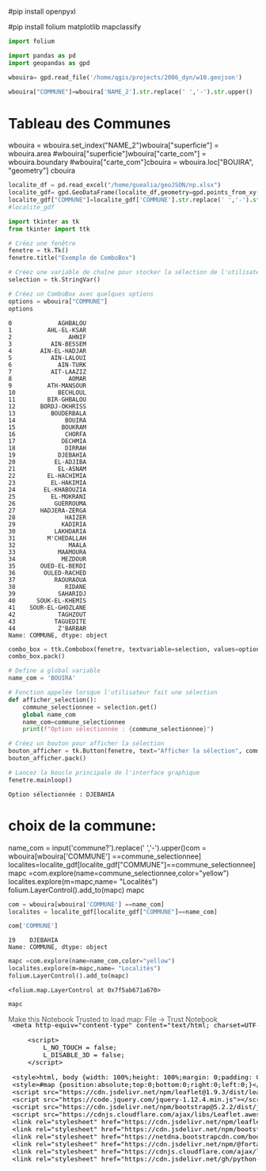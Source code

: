 #pip install openpyxl

#pip install folium matplotlib mapclassify


```python
import folium
```


```python
import pandas as pd
import geopandas as gpd
```


```python
wbouira= gpd.read_file('/home/qgis/projects/2006_dyn/w10.geojson')
```


```python
wbouira["COMMUNE"]=wbouira['NAME_2'].str.replace(' ','-').str.upper()
```

# Tableau des Communes
wbouira = wbouira.set_index("NAME_2")wbouira["superficie"] = wbouira.area
#wbouira["superficie"]wbouira["carte_com"] = wbouira.boundary
#wbouira["carte_com"]cbouira = wbouira.loc["BOUIRA", "geometry"]
cbouira

```python
localite_df = pd.read_excel("/home/guealia/geoJSON/np.xlsx")
localite_gdf= gpd.GeoDataFrame(localite_df,geometry=gpd.points_from_xy(localite_df['Latitude'],localite_df['Longitude']))
localite_gdf["COMMUNE"]=localite_gdf['COMMUNE'].str.replace(' ','-').str.upper()
#localite_gdf   
```


```python
import tkinter as tk
from tkinter import ttk
```


```python
# Créez une fenêtre
fenetre = tk.Tk()
fenetre.title("Exemple de ComboBox")

# Créez une variable de chaîne pour stocker la sélection de l'utilisateur
selection = tk.StringVar()

```


```python
# Créez un ComboBox avec quelques options
options = wbouira["COMMUNE"]
options
```




    0             AGHBALOU
    1          AHL-EL-KSAR
    2                AHNIF
    3           AIN-BESSEM
    4        AIN-EL-HADJAR
    5           AIN-LALOUI
    6             AIN-TURK
    7           AIT-LAAZIZ
    8                AOMAR
    9          ATH-MANSOUR
    10            BECHLOUL
    11         BIR-GHBALOU
    12       BORDJ-OKHRISS
    13          BOUDERBALA
    14              BOUIRA
    15             BOUKRAM
    16              CHORFA
    17             DECHMIA
    18              DIRRAH
    19            DJEBAHIA
    20           EL-ADJIBA
    21            EL-ASNAM
    22         EL-HACHIMIA
    23          EL-HAKIMIA
    24        EL-KHABOUZIA
    25          EL-MOKRANI
    26           GUERROUMA
    27       HADJERA-ZERGA
    28              HAIZER
    29             KADIRIA
    30           LAKHDARIA
    31         M'CHEDALLAH
    32               MAALA
    33            MAAMOURA
    34             MEZDOUR
    35       OUED-EL-BERDI
    36        OULED-RACHED
    37           RAOURAOUA
    38              RIDANE
    39            SAHARIDJ
    40      SOUK-EL-KHEMIS
    41    SOUR-EL-GHOZLANE
    42            TAGHZOUT
    43           TAGUEDITE
    44            Z'BARBAR
    Name: COMMUNE, dtype: object




```python
combo_box = ttk.Combobox(fenetre, textvariable=selection, values=options)
combo_box.pack()

# Define a global variable
name_com = 'BOUIRA'

# Fonction appelée lorsque l'utilisateur fait une sélection
def afficher_selection():
    commune_selectionnee = selection.get()
    global name_com
    name_com=commune_selectionnee
    print(f"Option sélectionnée : {commune_selectionnee}")

# Créez un bouton pour afficher la sélection
bouton_afficher = tk.Button(fenetre, text="Afficher la sélection", command=afficher_selection)
bouton_afficher.pack()

# Lancez la boucle principale de l'interface graphique
fenetre.mainloop()
```

    Option sélectionnée : DJEBAHIA

# choix de la commune:
name_com = input('commune?').replace(' ','-').upper()com = wbouira[wbouira['COMMUNE'] ==commune_selectionnee]
localites=localite_gdf[localite_gdf["COMMUNE"]==commune_selectionnee]
    mapc =com.explore(name=commune_selectionnee,color="yellow")
    localites.explore(m=mapc,name= "Localités")
    folium.LayerControl().add_to(mapc)
    mapc


```python
com = wbouira[wbouira['COMMUNE'] ==name_com]
localites = localite_gdf[localite_gdf["COMMUNE"]==name_com]
```


```python
com['COMMUNE']
```




    19    DJEBAHIA
    Name: COMMUNE, dtype: object




```python
mapc =com.explore(name=name_com,color="yellow")
localites.explore(m=mapc,name= "Localités")
folium.LayerControl().add_to(mapc)
```




    <folium.map.LayerControl at 0x7f5ab671a670>




```python
mapc
```




<div style="width:100%;"><div style="position:relative;width:100%;height:0;padding-bottom:60%;"><span style="color:#565656">Make this Notebook Trusted to load map: File -> Trust Notebook</span><iframe srcdoc="&lt;!DOCTYPE html&gt;
&lt;html&gt;
&lt;head&gt;

    &lt;meta http-equiv=&quot;content-type&quot; content=&quot;text/html; charset=UTF-8&quot; /&gt;

        &lt;script&gt;
            L_NO_TOUCH = false;
            L_DISABLE_3D = false;
        &lt;/script&gt;

    &lt;style&gt;html, body {width: 100%;height: 100%;margin: 0;padding: 0;}&lt;/style&gt;
    &lt;style&gt;#map {position:absolute;top:0;bottom:0;right:0;left:0;}&lt;/style&gt;
    &lt;script src=&quot;https://cdn.jsdelivr.net/npm/leaflet@1.9.3/dist/leaflet.js&quot;&gt;&lt;/script&gt;
    &lt;script src=&quot;https://code.jquery.com/jquery-1.12.4.min.js&quot;&gt;&lt;/script&gt;
    &lt;script src=&quot;https://cdn.jsdelivr.net/npm/bootstrap@5.2.2/dist/js/bootstrap.bundle.min.js&quot;&gt;&lt;/script&gt;
    &lt;script src=&quot;https://cdnjs.cloudflare.com/ajax/libs/Leaflet.awesome-markers/2.0.2/leaflet.awesome-markers.js&quot;&gt;&lt;/script&gt;
    &lt;link rel=&quot;stylesheet&quot; href=&quot;https://cdn.jsdelivr.net/npm/leaflet@1.9.3/dist/leaflet.css&quot;/&gt;
    &lt;link rel=&quot;stylesheet&quot; href=&quot;https://cdn.jsdelivr.net/npm/bootstrap@5.2.2/dist/css/bootstrap.min.css&quot;/&gt;
    &lt;link rel=&quot;stylesheet&quot; href=&quot;https://netdna.bootstrapcdn.com/bootstrap/3.0.0/css/bootstrap.min.css&quot;/&gt;
    &lt;link rel=&quot;stylesheet&quot; href=&quot;https://cdn.jsdelivr.net/npm/@fortawesome/fontawesome-free@6.2.0/css/all.min.css&quot;/&gt;
    &lt;link rel=&quot;stylesheet&quot; href=&quot;https://cdnjs.cloudflare.com/ajax/libs/Leaflet.awesome-markers/2.0.2/leaflet.awesome-markers.css&quot;/&gt;
    &lt;link rel=&quot;stylesheet&quot; href=&quot;https://cdn.jsdelivr.net/gh/python-visualization/folium/folium/templates/leaflet.awesome.rotate.min.css&quot;/&gt;

            &lt;meta name=&quot;viewport&quot; content=&quot;width=device-width,
                initial-scale=1.0, maximum-scale=1.0, user-scalable=no&quot; /&gt;
            &lt;style&gt;
                #map_43707b34f0edd507d03b48dd59f405de {
                    position: relative;
                    width: 100.0%;
                    height: 100.0%;
                    left: 0.0%;
                    top: 0.0%;
                }
                .leaflet-container { font-size: 1rem; }
            &lt;/style&gt;


                    &lt;style&gt;
                        .foliumtooltip {

                        }
                       .foliumtooltip table{
                            margin: auto;
                        }
                        .foliumtooltip tr{
                            text-align: left;
                        }
                        .foliumtooltip th{
                            padding: 2px; padding-right: 8px;
                        }
                    &lt;/style&gt;


                    &lt;style&gt;
                        .foliumtooltip {

                        }
                       .foliumtooltip table{
                            margin: auto;
                        }
                        .foliumtooltip tr{
                            text-align: left;
                        }
                        .foliumtooltip th{
                            padding: 2px; padding-right: 8px;
                        }
                    &lt;/style&gt;

&lt;/head&gt;
&lt;body&gt;


            &lt;div class=&quot;folium-map&quot; id=&quot;map_43707b34f0edd507d03b48dd59f405de&quot; &gt;&lt;/div&gt;

&lt;/body&gt;
&lt;script&gt;


            var map_43707b34f0edd507d03b48dd59f405de = L.map(
                &quot;map_43707b34f0edd507d03b48dd59f405de&quot;,
                {
                    center: [36.459453582763764, 3.7230709791184045],
                    crs: L.CRS.EPSG3857,
                    zoom: 10,
                    zoomControl: true,
                    preferCanvas: false,
                }
            );
            L.control.scale().addTo(map_43707b34f0edd507d03b48dd59f405de);





            var tile_layer_3b2f01761e7887b8e41cb537d64ddf20 = L.tileLayer(
                &quot;https://{s}.tile.openstreetmap.org/{z}/{x}/{y}.png&quot;,
                {&quot;attribution&quot;: &quot;Data by \u0026copy; \u003ca target=\&quot;_blank\&quot; href=\&quot;http://openstreetmap.org\&quot;\u003eOpenStreetMap\u003c/a\u003e, under \u003ca target=\&quot;_blank\&quot; href=\&quot;http://www.openstreetmap.org/copyright\&quot;\u003eODbL\u003c/a\u003e.&quot;, &quot;detectRetina&quot;: false, &quot;maxNativeZoom&quot;: 18, &quot;maxZoom&quot;: 18, &quot;minZoom&quot;: 0, &quot;noWrap&quot;: false, &quot;opacity&quot;: 1, &quot;subdomains&quot;: &quot;abc&quot;, &quot;tms&quot;: false}
            ).addTo(map_43707b34f0edd507d03b48dd59f405de);


            map_43707b34f0edd507d03b48dd59f405de.fitBounds(
                [[36.417541503906314, 3.6390149593354413], [36.501365661621215, 3.8071269989013676]],
                {}
            );


        function geo_json_ebf546fc63e9cbff79d4a55e17f94e36_styler(feature) {
            switch(feature.id) {
                default:
                    return {&quot;color&quot;: &quot;yellow&quot;, &quot;fillColor&quot;: &quot;yellow&quot;, &quot;fillOpacity&quot;: 0.5, &quot;weight&quot;: 2};
            }
        }
        function geo_json_ebf546fc63e9cbff79d4a55e17f94e36_highlighter(feature) {
            switch(feature.id) {
                default:
                    return {&quot;fillOpacity&quot;: 0.75};
            }
        }
        function geo_json_ebf546fc63e9cbff79d4a55e17f94e36_pointToLayer(feature, latlng) {
            var opts = {&quot;bubblingMouseEvents&quot;: true, &quot;color&quot;: &quot;#3388ff&quot;, &quot;dashArray&quot;: null, &quot;dashOffset&quot;: null, &quot;fill&quot;: true, &quot;fillColor&quot;: &quot;#3388ff&quot;, &quot;fillOpacity&quot;: 0.2, &quot;fillRule&quot;: &quot;evenodd&quot;, &quot;lineCap&quot;: &quot;round&quot;, &quot;lineJoin&quot;: &quot;round&quot;, &quot;opacity&quot;: 1.0, &quot;radius&quot;: 2, &quot;stroke&quot;: true, &quot;weight&quot;: 3};

            let style = geo_json_ebf546fc63e9cbff79d4a55e17f94e36_styler(feature)
            Object.assign(opts, style)

            return new L.CircleMarker(latlng, opts)
        }

        function geo_json_ebf546fc63e9cbff79d4a55e17f94e36_onEachFeature(feature, layer) {
            layer.on({
                mouseout: function(e) {
                    if(typeof e.target.setStyle === &quot;function&quot;){
                        geo_json_ebf546fc63e9cbff79d4a55e17f94e36.resetStyle(e.target);
                    }
                },
                mouseover: function(e) {
                    if(typeof e.target.setStyle === &quot;function&quot;){
                        const highlightStyle = geo_json_ebf546fc63e9cbff79d4a55e17f94e36_highlighter(e.target.feature)
                        e.target.setStyle(highlightStyle);
                    }
                },
            });
        };
        var geo_json_ebf546fc63e9cbff79d4a55e17f94e36 = L.geoJson(null, {
                onEachFeature: geo_json_ebf546fc63e9cbff79d4a55e17f94e36_onEachFeature,

                style: geo_json_ebf546fc63e9cbff79d4a55e17f94e36_styler,
                pointToLayer: geo_json_ebf546fc63e9cbff79d4a55e17f94e36_pointToLayer
        });

        function geo_json_ebf546fc63e9cbff79d4a55e17f94e36_add (data) {
            geo_json_ebf546fc63e9cbff79d4a55e17f94e36
                .addData(data)
                .addTo(map_43707b34f0edd507d03b48dd59f405de);
        }
            geo_json_ebf546fc63e9cbff79d4a55e17f94e36_add({&quot;bbox&quot;: [3.6390149593354413, 36.417541503906314, 3.8071269989013676, 36.501365661621215], &quot;features&quot;: [{&quot;bbox&quot;: [3.6390149593354413, 36.417541503906314, 3.8071269989013676, 36.501365661621215], &quot;geometry&quot;: {&quot;coordinates&quot;: [[[[3.7772190570831303, 36.42853927612311], [3.7770409584045415, 36.42831039428711], [3.7768919467926017, 36.4281997680664], [3.776639938354492, 36.4280853271485], [3.7759981155394944, 36.427566528320426], [3.775974988937378, 36.42739486694343], [3.776004076003972, 36.42705154418957], [3.7759230136871342, 36.42682266235356], [3.775790929794312, 36.426651000976555], [3.7757120132445716, 36.42647933959972], [3.7755000591279213, 36.42636489868165], [3.7752649784087557, 36.426193237304794], [3.7748689651489253, 36.42601776123057], [3.774456977844352, 36.42567825317389], [3.7736608982087323, 36.42521667480473], [3.7734711170197675, 36.42510604858403], [3.7731220722199055, 36.42487716674804], [3.7724459171296303, 36.42430114746106], [3.7722001075745197, 36.424133300781364], [3.771965026855525, 36.42401504516613], [3.7718949317933266, 36.42361450195311], [3.7718958854676425, 36.42321395874026], [3.771924972534236, 36.423042297363274], [3.771867036819515, 36.42281341552727], [3.7718560695648753, 36.42264175415043], [3.7717869281769363, 36.42240905761731], [3.771683931350764, 36.42218017578136], [3.7716150283814036, 36.42195129394537], [3.771552085876522, 36.42155456542973], [3.771495103836116, 36.4213218688966], [3.771317005157527, 36.42074966430673], [3.7708818912506668, 36.419891357421974], [3.7708070278168293, 36.41966247558599], [3.770680904388485, 36.41942977905285], [3.7704749107361404, 36.419147491455064], [3.770395040512085, 36.41897583007821], [3.770172119140624, 36.41862869262699], [3.7700450420379634, 36.418399810791065], [3.769678115844727, 36.41799926757823], [3.7692830562591544, 36.41777038574222], [3.768934011459351, 36.41765594482415], [3.7681779861449622, 36.417541503906314], [3.76765608787548, 36.41765594482415], [3.7673981189728925, 36.417827606201236], [3.7670490741730873, 36.41799926757823], [3.7668590545653733, 36.41817092895508], [3.766590118408317, 36.41822814941399], [3.766079902648869, 36.418460845947386], [3.7655820846558186, 36.41880035400384], [3.7653810977936932, 36.41891860961914], [3.765284061431942, 36.41902923583984], [3.765059947967643, 36.41914367675793], [3.7626819610596267, 36.42155456542973], [3.7625160217285716, 36.42160797119151], [3.762012004852352, 36.42172622680676], [3.7613759040833084, 36.42183685302747], [3.761244058609009, 36.421894073486435], [3.761101007461548, 36.42183685302747], [3.7607979774475098, 36.42178344726567], [3.7603509426116943, 36.42166519165045], [3.760059118270987, 36.42172241210937], [3.7595479488372803, 36.42195129394537], [3.759273052215519, 36.42218399047851], [3.7589530944825356, 36.422351837158196], [3.7586491107941806, 36.42246627807628], [3.7584490776063153, 36.42247009277344], [3.757498025894222, 36.42269897460943], [3.7570729255677406, 36.42275619506835], [3.7566959857941242, 36.42286682128906], [3.7563860416412926, 36.42286682128906], [3.756036043167171, 36.42281341552727], [3.7557609081269447, 36.42263793945312], [3.755537986755428, 36.42258453369151], [3.755228996276912, 36.422351837158196], [3.754900932312068, 36.42218399047851], [3.7546100616455074, 36.42212295532238], [3.7540359497070885, 36.422351837158196], [3.753566980361938, 36.42258453369151], [3.753292083740234, 36.42269897460943], [3.7518420219421382, 36.42344284057627], [3.7504959106446454, 36.42401504516613], [3.7500491142273513, 36.424186706542955], [3.7494471073151208, 36.423896789550895], [3.748908996582088, 36.423786163330135], [3.747935056686458, 36.42367172241206], [3.747425079345703, 36.42367172241206], [3.7466909885407054, 36.423847198486456], [3.74635291099554, 36.42390060424803], [3.7459459304810134, 36.42407226562505], [3.745378971099854, 36.424186706542955], [3.7448689937591553, 36.42441558837895], [3.744359016418457, 36.42458724975597], [3.74387788772583, 36.42470169067389], [3.7427659034729, 36.42527770996105], [3.741935014724845, 36.42567825317389], [3.7411680221558177, 36.42619705200194], [3.7406809329987705, 36.426422119140746], [3.740187883377188, 36.42642593383793], [3.7397639751434895, 36.42647933959972], [3.739506006240902, 36.42647933959972], [3.7390370368957524, 36.426593780517564], [3.7387149333954426, 36.426651000976555], [3.7379479408264156, 36.426937103271484], [3.7377929687499996, 36.42711257934569], [3.7376959323883057, 36.42728042602551], [3.7378110885620117, 36.427913665771484], [3.737895965576229, 36.4281997680664], [3.7380170822143555, 36.4284286499024], [3.738423109054566, 36.428825378418026], [3.7382519245147705, 36.429229736328175], [3.737993955612183, 36.42945861816417], [3.7377068996430016, 36.42980194091801], [3.737301111221256, 36.42997360229491], [3.7369859218597403, 36.43020248413085], [3.73668098449707, 36.43031692504893], [3.7362630367279057, 36.43054962158209], [3.7354559898377593, 36.43094635009772], [3.7348949909211333, 36.43134689331053], [3.73406291008007, 36.43157958984369], [3.7337939739228436, 36.43157958984369], [3.7333590984345055, 36.431522369384766], [3.7327630519867507, 36.431522369384766], [3.7323839664460365, 36.43163299560548], [3.7317659854889484, 36.43215179443353], [3.7311298847199046, 36.43255615234373], [3.730443000793457, 36.432666778564446], [3.730207920074463, 36.43283843994146], [3.730201959609986, 36.43301010131829], [3.7301681041716956, 36.43323898315429], [3.730082035064697, 36.43335723876951], [3.7295949459075928, 36.433586120605504], [3.7290620803834145, 36.43375396728522], [3.7275719642640297, 36.43392562866222], [3.726774930953923, 36.43392562866222], [3.7254569530488197, 36.434043884277465], [3.725188016891537, 36.434043884277465], [3.7246439456940266, 36.433872222900455], [3.7232339382172204, 36.433872222900455], [3.72269606590271, 36.43392562866222], [3.7219340801239014, 36.43427276611327], [3.721343040466309, 36.434616088867294], [3.720999956130981, 36.43472671508783], [3.720455884933471, 36.43484497070311], [3.7199060916901776, 36.43507385253906], [3.7197160720826337, 36.43524551391613], [3.7195620536805327, 36.43553161621106], [3.7195448875426673, 36.4356460571289], [3.7199120521546543, 36.43662261962896], [3.7199800014495277, 36.43685150146488], [3.7198369503020676, 36.43730545043948], [3.7195959091186523, 36.437824249267564], [3.7194809913634685, 36.438167572021406], [3.719189882278555, 36.43833923339849], [3.718903064727897, 36.43828201293951], [3.7185649871827313, 36.43804931640635], [3.7183589935303867, 36.43805313110356], [3.7182610034943764, 36.43828582763672], [3.718226909637565, 36.43851470947264], [3.7180840969086253, 36.438568115234425], [3.7177739143372714, 36.438625335693395], [3.7175619602204506, 36.43868255615235], [3.717401981353816, 36.43919754028326], [3.7171669006348784, 36.43936920166027], [3.71702408790594, 36.439311981201115], [3.7168860435486413, 36.439083099365334], [3.7165989875794025, 36.43891143798835], [3.7163469791412918, 36.43891143798835], [3.715861082077026, 36.43919754028326], [3.7156720161437993, 36.43936920166027], [3.7150580883026123, 36.43965530395518], [3.7147428989410973, 36.439773559570405], [3.7140328884124756, 36.44011306762695], [3.7136089801788326, 36.44023132324218], [3.713418960571289, 36.44017410278326], [3.7129099369049063, 36.439884185790945], [3.7125999927520756, 36.439659118652344], [3.7123999595641517, 36.43948364257818], [3.712193965911978, 36.43919754028326], [3.7121191024781415, 36.43885421752934], [3.7121191024781415, 36.43845367431635], [3.711998939514103, 36.4379997253418], [3.7118620872498695, 36.437709808349666], [3.7117009162902264, 36.43742370605472], [3.7114601135255048, 36.43730545043948], [3.7106978893281157, 36.43708038330088], [3.710192918777409, 36.43685150146488], [3.7096099853516193, 36.43667984008789], [3.7091510295868484, 36.43656539916996], [3.708578109741268, 36.43650436401365], [3.7081079483032795, 36.43650436401365], [3.707415103912354, 36.43662261962896], [3.706504106521607, 36.43685150146488], [3.7052888870239253, 36.43707656860351], [3.7049000263213543, 36.4371948242188], [3.7044761180878827, 36.43725204467773], [3.703886032104606, 36.43725204467773], [3.703111886978093, 36.4371948242188], [3.702459096908626, 36.437019348144595], [3.701478958129997, 36.43713760375983], [3.7010669708252526, 36.43713760375983], [3.700608015060481, 36.4371948242188], [3.6995370388030997, 36.4371948242188], [3.6989181041717534, 36.43713378906249], [3.697761058807316, 36.43713378906249], [3.697089910507202, 36.4371948242188], [3.6964380741120526, 36.4371948242188], [3.6954689025880043, 36.43708038330088], [3.6949191093445393, 36.4369659423828], [3.6943800449372475, 36.436908721923885], [3.694031000137385, 36.43685150146488], [3.6936070919037434, 36.436737060546804], [3.6930570602417556, 36.43645095825189], [3.692667007446346, 36.43633270263684], [3.6923398971558186, 36.436164855956974], [3.692059040069636, 36.43593215942381], [3.691842079162598, 36.43558883666998], [3.691647052764893, 36.435474395752074], [3.6911149024963366, 36.435016632080135], [3.690817117690983, 36.43472671508783], [3.6902320384979244, 36.43421173095714], [3.689905881881714, 36.43398666381836], [3.689155101776237, 36.433582305908146], [3.688443899154662, 36.43329620361324], [3.6879289150239174, 36.43284225463868], [3.6877570152283847, 36.432552337646555], [3.687688112259025, 36.43232727050791], [3.6875729560851482, 36.43215179443353], [3.6873669624329746, 36.43192291259776], [3.687247037887687, 36.43163299560548], [3.687127113342341, 36.43157958984369], [3.6868979930878254, 36.43134689331053], [3.686686038971004, 36.431236267089844], [3.6864099502564605, 36.43100357055669], [3.686060905456657, 36.43054580688475], [3.6856830120087234, 36.43020248413085], [3.685509920120353, 36.429977416992244], [3.6853051185607915, 36.42980194091801], [3.685167074203547, 36.42963027954102], [3.6849889755249583, 36.42945861816417], [3.684777021408138, 36.42928695678717], [3.6847410202027504, 36.42888641357434], [3.6846480369567307, 36.429172515869254], [3.68458795547491, 36.42945861816417], [3.6844680309296223, 36.42974472045909], [3.6842560768127437, 36.42968749999999], [3.6840839385986888, 36.429401397705064], [3.683923959732113, 36.429283142089936], [3.6837460994720455, 36.429515838623104], [3.6836829185486404, 36.42974472045909], [3.6838319301605793, 36.43003463745122], [3.6837120056152335, 36.430431365966854], [3.68325400352478, 36.43037414550786], [3.682595014572143, 36.43037414550786], [3.6822509765625004, 36.4308319091797], [3.682073116302433, 36.43146133422863], [3.6816890239715567, 36.43198013305668], [3.681293964385986, 36.43220901489267], [3.6809620857239906, 36.43198013305668], [3.6805889606475266, 36.432266235351605], [3.6803259849549477, 36.43249511718759], [3.6798679828644927, 36.432437896728445], [3.6795411109924885, 36.43232345581061], [3.679030895233268, 36.43232727050791], [3.678956985473689, 36.43261337280283], [3.6789159774781406, 36.43295288085936], [3.678693056106624, 36.433067321777436], [3.678004980087337, 36.43284225463868], [3.677684068679867, 36.43284225463868], [3.677421092987118, 36.43307113647459], [3.6768479347229572, 36.43289566040044], [3.6762640476226807, 36.43278121948254], [3.675489902496395, 36.432666778564446], [3.6747970581054683, 36.43249511718759], [3.6740860939025315, 36.432266235351605], [3.673346996307316, 36.43209457397461], [3.6726310253144443, 36.43209457397461], [3.672516107559317, 36.43232345581061], [3.6725618839263916, 36.43272399902337], [3.6725790500641997, 36.43307113647459], [3.6726310253144443, 36.433410644531314], [3.6726019382476243, 36.43375396728522], [3.672533035278434, 36.43398666381836], [3.6719090938569243, 36.434043884277465], [3.6715419292451084, 36.434215545654304], [3.6712789535523593, 36.43455886840819], [3.6712150573731606, 36.43484497070311], [3.671365022659359, 36.43519210815434], [3.671433925628776, 36.435417175292976], [3.6712388992310707, 36.435707092285206], [3.6708199977875884, 36.43587493896489], [3.670476913452205, 36.435989379882805], [3.6704370975494958, 36.43633270263684], [3.6703619956970783, 36.436561584472656], [3.6701378822327797, 36.43667984008789], [3.669800996780453, 36.43662261962896], [3.6696860790253245, 36.43627548217773], [3.669646024704037, 36.435989379882805], [3.669388055801448, 36.43581771850597], [3.6689128875732986, 36.43587493896489], [3.668523073196411, 36.43627548217773], [3.668328046798706, 36.43667984008789], [3.6680409908295246, 36.437023162841726], [3.6675999164581867, 36.43742370605472], [3.6671879291534424, 36.437709808349666], [3.6667981147766118, 36.43788146972651], [3.666574001312256, 36.43793869018567], [3.6663401126862705, 36.43765258789071], [3.666023969650268, 36.43742370605472], [3.6653540134429363, 36.43730545043948], [3.664815902709904, 36.437366485595824], [3.664316892623845, 36.43765258789071], [3.663738012313956, 36.43804931640635], [3.6633830070496733, 36.43833923339849], [3.6632349491119953, 36.438568115234425], [3.6633610725403405, 36.43879699707042], [3.6641049385071938, 36.43891143798835], [3.664041996002311, 36.439083099365334], [3.6638929843903725, 36.43936920166027], [3.6635899543763344, 36.43965530395518], [3.663372039794979, 36.43959808349603], [3.6631538867951576, 36.43965530395518], [3.6631650924683754, 36.43994140625011], [3.6630170345306956, 36.44023132324218], [3.6625471115112864, 36.44097518920909], [3.662276983261222, 36.441204071045036], [3.661984920501823, 36.44149017333996], [3.661590099334774, 36.44194793701172], [3.6616420745849605, 36.44229125976561], [3.661824941635189, 36.442520141601555], [3.662117004394588, 36.44263839721685], [3.6624488830567548, 36.44274902343756], [3.6625289916993324, 36.44281005859387], [3.6625869274140537, 36.44292068481456], [3.6625809669495766, 36.44303894042969], [3.662501096725521, 36.443096160888786], [3.662404060363826, 36.44343948364263], [3.6630051136017414, 36.44372177124024], [3.6635439395905682, 36.44401168823247], [3.664925098419303, 36.44498443603515], [3.6654279232025146, 36.446990966796996], [3.6640250682831947, 36.44871139526368], [3.662672996521052, 36.44825363159191], [3.658735990524292, 36.44670486450206], [3.6584670543670654, 36.447162628173814], [3.6581981182099526, 36.447906494140675], [3.6581749916076665, 36.448883056640746], [3.6577229499816326, 36.449741363525504], [3.6570351123810947, 36.45065689086918], [3.6559059619904697, 36.45106124877934], [3.6548519134522626, 36.45151519775396], [3.65382099151617, 36.45237731933589], [3.65314507484436, 36.45312118530279], [3.652789115905762, 36.45380783081048], [3.652863979339656, 36.45444107055663], [3.6533110141754723, 36.45518493652354], [3.6535279750824543, 36.45581436157233], [3.6533279418945876, 36.45644378662109], [3.652909994125366, 36.45730590820324], [3.6529378890991775, 36.45810317993169], [3.6529040336608887, 36.45850753784186], [3.6527550220489493, 36.45936965942383], [3.653213977813721, 36.45999908447259], [3.6533110141754723, 36.460628509521584], [3.653620004653987, 36.46120071411145], [3.6499650478364174, 36.464122772216804], [3.6461319923401447, 36.467330932617244], [3.6390149593354413, 36.4703102111817], [3.6398289203644936, 36.47065353393554], [3.64080905914318, 36.47071075439452], [3.642138004302921, 36.4704818725587], [3.643157958984374, 36.47060012817383], [3.643840074539185, 36.47059631347663], [3.644499063491821, 36.4703102111817], [3.6448140144348145, 36.47060012817383], [3.6454041004180904, 36.4704818725587], [3.6460509300232506, 36.4704818725587], [3.6464350223541833, 36.47134399414069], [3.6469340324402424, 36.47145843505859], [3.647633075714168, 36.47243118286138], [3.6484470367432205, 36.47237396240245], [3.6503770351409908, 36.47323608398444], [3.651833057403565, 36.473346710205135], [3.652834892273005, 36.473804473877074], [3.6533389091492268, 36.473575592041065], [3.653706073761043, 36.47409057617199], [3.6541080474853516, 36.474437713623026], [3.654696941375845, 36.47414779663091], [3.655282020568904, 36.47403335571289], [3.656002998352165, 36.47437667846691], [3.6568739414215092, 36.475009918212876], [3.657681941986084, 36.475120544433594], [3.6581459045410156, 36.474952697753956], [3.6588909626007076, 36.47483444213867], [3.659372091293335, 36.47449493408196], [3.6600770950317383, 36.474437713623026], [3.6605699062347985, 36.47420501708988], [3.661067962646541, 36.47391891479497], [3.6616239547730065, 36.47392272949212], [3.6625471115112864, 36.47414779663091], [3.6632630825043293, 36.473751068115284], [3.6640479564667885, 36.47351837158215], [3.664952993392888, 36.47317504882811], [3.6654460430146396, 36.472660064697365], [3.666178941726684, 36.47299957275389], [3.6666030883789067, 36.47369003295899], [3.6672511100769047, 36.47426605224619], [3.6676859855651855, 36.47414779663091], [3.669542074203548, 36.473861694335994], [3.6703391075134846, 36.47363281250005], [3.6709690093995277, 36.473060607910206], [3.671857118606681, 36.47346115112305], [3.6724700927735516, 36.473861694335994], [3.6731240749360268, 36.47437667846691], [3.6734681129456708, 36.474319458007805], [3.6742010116577153, 36.47414779663091], [3.6748089790344234, 36.47454833984374], [3.6750710010528564, 36.475353240966754], [3.6760110855102544, 36.475753784179744], [3.6768190860748855, 36.475925445556584], [3.6778850555420495, 36.475982666015746], [3.678880929947013, 36.475864410400455], [3.679718017578238, 36.47569656372082], [3.681339979171696, 36.476154327392585], [3.683275938034115, 36.47781753540049], [3.6847889423370916, 36.478961944580185], [3.68547701835638, 36.47982406616215], [3.685281991958675, 36.481082916259716], [3.6845600605010977, 36.48217010498046], [3.683528900146484, 36.483032226562614], [3.682944059371948, 36.483657836914006], [3.682662963867187, 36.48446273803723], [3.6827499866485596, 36.48520660400391], [3.6826689243316646, 36.48617935180675], [3.6835749149322514, 36.4865264892578], [3.6849548816681468, 36.487388610839886], [3.6855220794678303, 36.48795700073242], [3.6861240863800613, 36.4889869689942], [3.6867489814758856, 36.48973083496104], [3.6876540184022133, 36.489967346191406], [3.688724994659367, 36.48990631103528], [3.6901919841766357, 36.489849090576115], [3.69165301322937, 36.49002075195319], [3.6929709911347004, 36.49042129516596], [3.6939899921418364, 36.49116516113288], [3.694822072982845, 36.49237060546885], [3.695308923721427, 36.49345779418957], [3.69555497169506, 36.49425888061525], [3.6955380439759433, 36.49523544311524], [3.695933103561515, 36.496265411376996], [3.6970388889312744, 36.496837615966854], [3.6999149322510334, 36.49706649780285], [3.7010669708252526, 36.49706649780285], [3.7024929523469154, 36.497180938720746], [3.703582048416251, 36.497180938720746], [3.70444202423107, 36.496837615966854], [3.705924987792969, 36.49609374999999], [3.7085900306702224, 36.49500274658208], [3.710165023803824, 36.49500656127924], [3.711849927902165, 36.49546432495123], [3.713179111480656, 36.49603652954107], [3.7146060466766357, 36.49672317504877], [3.7159459590912434, 36.497585296630895], [3.7167139053345863, 36.49890136718761], [3.717000007629508, 36.49987411499029], [3.7170469760895344, 36.50067901611327], [3.7170178890229404, 36.501365661621215], [3.717734098434504, 36.5011940002442], [3.718879938125724, 36.50067901611327], [3.720208883285522, 36.500507354736435], [3.721647977828979, 36.5000457763673], [3.7229480743408203, 36.49987411499029], [3.7251539230347808, 36.49953079223644], [3.7257549762726963, 36.49941635131837], [3.726953029632682, 36.49838638305674], [3.7279438972473136, 36.49758148193354], [3.7287230491638184, 36.49706649780285], [3.729434013366699, 36.49591827392577], [3.7303218841553307, 36.49437332153332], [3.7314100265503494, 36.4940872192384], [3.7325270175934975, 36.4940872192384], [3.733896970749014, 36.49420166015624], [3.7350890636445233, 36.49403381347662], [3.7360680103301998, 36.49391555786133], [3.7373230457305904, 36.493629455566406], [3.7383489608765212, 36.49322891235361], [3.739351987838801, 36.49242782592778], [3.7403490543366047, 36.49179458618163], [3.741363048553523, 36.49133682250986], [3.742187976837271, 36.49116516113288], [3.7430529594420823, 36.4914550781251], [3.743957996368408, 36.49179458618163], [3.7450530529022212, 36.49202728271494], [3.7466859817504887, 36.491741180420036], [3.7478370666504466, 36.491680145263715], [3.7495789527894208, 36.491680145263715], [3.750953912734986, 36.4915122985841], [3.7523179054260254, 36.49105072021495], [3.75341796875, 36.49053573608403], [3.7547130584716792, 36.49013519287104], [3.7559959888458825, 36.49001693725595], [3.7569069862366855, 36.49013519287104], [3.7578930854797927, 36.490478515625114], [3.7586081027985756, 36.49059295654303], [3.7597610950471103, 36.49019241333019], [3.7611360549926762, 36.489501953125064], [3.7627050876618, 36.48812866210942], [3.763129949569759, 36.4877281188966], [3.763669013977108, 36.48681259155272], [3.763818025589045, 36.48635482788091], [3.7640750408173167, 36.48595046997075], [3.764235019683895, 36.48543548583983], [3.7645039558411773, 36.485324859619155], [3.764904975891226, 36.485324859619155], [3.7653930187226483, 36.48520660400391], [3.7659370899201567, 36.485038757324205], [3.765845060348625, 36.48480987548828], [3.765810966491813, 36.48463439941405], [3.7658290863037673, 36.48446273803723], [3.7659599781037514, 36.484176635742294], [3.7660460472108066, 36.483890533447365], [3.7660911083222577, 36.483657836914006], [3.7662229537963303, 36.483314514160156], [3.766326904296989, 36.48285675048837], [3.766412019729557, 36.4826278686524], [3.766482114791927, 36.48234176635748], [3.7665669918059734, 36.48217010498046], [3.766583919525146, 36.48182678222662], [3.766659021377677, 36.48136901855463], [3.7666239738464355, 36.48096847534186], [3.766670942306632, 36.48079681396479], [3.7666759490966233, 36.48062515258794], [3.766778945922852, 36.480110168457074], [3.7668130397796062, 36.47947692871093], [3.7668819427490225, 36.47884750366212], [3.766848087310904, 36.47856140136717], [3.766951084137076, 36.477760314941385], [3.7669620513915447, 36.47753143310557], [3.7668879032135, 36.477127075195405], [3.766853094100895, 36.4770164489747], [3.7668359279632573, 36.47678375244135], [3.76686000823986, 36.47632598876959], [3.7669680118560223, 36.47603988647466], [3.7672309875488277, 36.47546768188483], [3.7673070430756748, 36.47518157958989], [3.7672150135041425, 36.47483444213867], [3.7669000625611484, 36.47437667846691], [3.766848087310904, 36.474151611328125], [3.7669401168824383, 36.473861694335994], [3.767071008682251, 36.47369003295899], [3.7672259807586674, 36.473403930664055], [3.7673981189728925, 36.47317504882811], [3.767591953277588, 36.4729499816895], [3.7677419185638428, 36.47277450561529], [3.768028974533024, 36.472259521484375], [3.7684121131896973, 36.47185516357422], [3.768625020980778, 36.47157287597661], [3.768812894821224, 36.47145843505859], [3.7692770957946777, 36.471054077148544], [3.769042015075683, 36.47071075439452], [3.768996953964234, 36.470539093017685], [3.7690589427948566, 36.470252990722784], [3.7692599296570393, 36.46973800659184], [3.769345998764037, 36.46956634521484], [3.7695178985596263, 36.46933746337901], [3.7697179317474925, 36.469108581543075], [3.7699699401856037, 36.468765258789155], [3.7700788974762536, 36.468708038330085], [3.770268917083797, 36.468532562255845], [3.770422935485896, 36.46825027465831], [3.770543098449764, 36.46807861328124], [3.7709441184998127, 36.46715927124017], [3.7710928916932294, 36.4669303894044], [3.7712650299072825, 36.466583251953175], [3.771466016769466, 36.46630096435541], [3.771574020385855, 36.46606826782226], [3.7717289924622723, 36.46590042114263], [3.7720160484314538, 36.46578598022473], [3.7725780010223953, 36.46549987792979], [3.7727959156037514, 36.46532440185557], [3.773092985153312, 36.465152740478544], [3.7733509540559, 36.46503829956066], [3.773694992065544, 36.464981079101555], [3.774375915527343, 36.464981079101555], [3.7746860980988677, 36.464923858642564], [3.7750871181489174, 36.46492767333994], [3.7753450870515053, 36.46486663818365], [3.7761270999909016, 36.46457290649419], [3.7765309810638423, 36.46440887451172], [3.777143955230713, 36.46400833129887], [3.7773740291595463, 36.463665008545036], [3.7775559425354563, 36.46343612670904], [3.7779459953308674, 36.46280288696289], [3.7783639431000324, 36.462287902831974], [3.7785589694977375, 36.46211624145513], [3.779047012329158, 36.46160125732426], [3.7792179584503742, 36.46137237548826], [3.779480934143179, 36.461143493652294], [3.7797000408173167, 36.460857391357344], [3.77993988990795, 36.460628509521584], [3.78033709526062, 36.460285186767514], [3.781400918960685, 36.459423065185604], [3.781974077224845, 36.45890808105468], [3.7823069095612705, 36.45867919921876], [3.7827761173249432, 36.45839309692382], [3.783176898956298, 36.45810317993169], [3.783303022384644, 36.457878112793075], [3.7836480140687176, 36.45759201049815], [3.783978939056397, 36.45735931396485], [3.7841908931732746, 36.45730590820324], [3.785068035125733, 36.45679092407232], [3.785401105880737, 36.4566764831543], [3.785754919052181, 36.4565048217774], [3.7859849929810134, 36.45615768432617], [3.7861969470978343, 36.45621490478514], [3.786356925964412, 36.456386566162166], [3.786426067352351, 36.456729888916016], [3.786489009857235, 36.45690155029308], [3.7865180969238286, 36.45724868774413], [3.786569118499812, 36.45758819580076], [3.787081956863403, 36.457244873046925], [3.788482904434318, 36.456043243408324], [3.7887620925904457, 36.45581817626952], [3.788980960846061, 36.4556427001953], [3.789324998855705, 36.455299377441385], [3.7896349430085365, 36.45512771606456], [3.790040969848575, 36.45484161376965], [3.7903161048890297, 36.45461273193371], [3.790900945663452, 36.4543228149414], [3.7918519973754883, 36.45397949218756], [3.7924880981445304, 36.45380783081048], [3.7933409214020344, 36.45352172851556], [3.7940869331360427, 36.45329284667979], [3.7944979667664716, 36.4531250000001], [3.7954099178315346, 36.452835083007855], [3.7972660064698402, 36.452091217040966], [3.7976379394531254, 36.4519767761231], [3.7980279922484783, 36.45180511474602], [3.7983720302581214, 36.451744079589936], [3.799386024475097, 36.45134735107428], [3.799787044525147, 36.45123291015618], [3.800118923187312, 36.451118469238345], [3.800297021865844, 36.45100402832041], [3.800549983978271, 36.45077133178711], [3.8008470535278316, 36.4504280090332], [3.801002025604247, 36.45019912719725], [3.8011860847473136, 36.45008468627935], [3.8014039993286133, 36.449913024902344], [3.8015689849854084, 36.449741363525504], [3.8021080493927575, 36.449340820312486], [3.802577972412166, 36.44882583618175], [3.8027610778809167, 36.44859313964844], [3.8028810024262043, 36.448539733886825], [3.8032479286194985, 36.44825363159191], [3.80361390113842, 36.44802474975596], [3.803711891174429, 36.44784927368176], [3.803730010986385, 36.447563171386825], [3.8038330078125573, 36.447280883789055], [3.8038210868836013, 36.44710540771489], [3.80384993553173, 36.446990966796996], [3.804013013839722, 36.44681549072276], [3.804249048232976, 36.44652557373046], [3.8044629096985996, 36.446132659912216], [3.8047199249267, 36.445732116699226], [3.8049240112304688, 36.44549560546885], [3.8052361011506264, 36.445098876953246], [3.8053619861603925, 36.444755554199205], [3.8054881095887367, 36.44470214843761], [3.80594110488903, 36.44395446777355], [3.8061299324035645, 36.44338226318371], [3.8062279224395184, 36.443153381347706], [3.8062438964843746, 36.44292068481456], [3.8062849044799805, 36.44275283813476], [3.8063941001893222, 36.44252395629895], [3.806457042694205, 36.44229125976561], [3.8065760135650635, 36.442005157470696], [3.8066461086274335, 36.4416618347168], [3.806787014007625, 36.44137191772472], [3.8069550991057786, 36.44097518920909], [3.8069949150085445, 36.440689086914176], [3.8071269989013676, 36.44034194946293], [3.8068180084227947, 36.44023132324218], [3.8064219951629634, 36.439716339111314], [3.806004047393913, 36.43948364257818], [3.8054709434508713, 36.439311981201115], [3.8051660060882564, 36.43926239013671], [3.804344892501887, 36.439128875732436], [3.8040499687195957, 36.439083099365334], [3.803683042526359, 36.439083099365334], [3.8033049106599037, 36.43902587890619], [3.8029389381409255, 36.43891143798835], [3.802406072616634, 36.438800811767585], [3.8022739887238113, 36.4383964538574], [3.801780939102229, 36.43833923339849], [3.801729917526302, 36.43828201293951], [3.801076889038143, 36.437824249267564], [3.800687074661255, 36.437480926513715], [3.80049204826355, 36.43725204467773], [3.800189018249512, 36.43708038330088], [3.7993969917297368, 36.4369659423828], [3.798348903656006, 36.43679046630861], [3.7978680133820717, 36.43679046630861], [3.797139883041325, 36.43667984008789], [3.796905040741081, 36.43662261962896], [3.7965040206910308, 36.4363899230958], [3.79622292518627, 36.43627548217773], [3.795891046524105, 36.436164855956974], [3.79546689987194, 36.43610382080089], [3.7943670749664875, 36.436222076416115], [3.7939260005951496, 36.43633270263684], [3.7933180332184406, 36.43639373779297], [3.793071985244808, 36.4363899230958], [3.7927629947662354, 36.43645095825189], [3.792494058609008, 36.436561584472656], [3.791927099228019, 36.436618804931754], [3.7916049957275386, 36.436737060546804], [3.79113602638239, 36.436737060546804], [3.790781021118278, 36.43679046630861], [3.789845943450927, 36.43679046630861], [3.7895140647889316, 36.43685150146488], [3.789199113845938, 36.43685150146488], [3.7884709835053627, 36.436737060546804], [3.788058996200618, 36.43679046630861], [3.7873370647430993, 36.43679428100596], [3.7869129180908767, 36.43684768676757], [3.786047935485897, 36.437019348144595], [3.785613059997559, 36.43708038330088], [3.7852571010589595, 36.4371948242188], [3.7848329544067387, 36.4371948242188], [3.7840189933776855, 36.43707656860351], [3.7836871147155184, 36.43707656860351], [3.78339505195612, 36.43713760375983], [3.78314208984375, 36.43725204467773], [3.7827529907226562, 36.437366485595824], [3.7821118831633953, 36.43765258789071], [3.7817389965058514, 36.43793869018567], [3.781538009643669, 36.43805313110356], [3.7813439369202797, 36.4381103515625], [3.7811210155487633, 36.43805313110356], [3.78073596954357, 36.43805313110356], [3.78023195266735, 36.43828201293951], [3.7800550460816, 36.43833923339849], [3.779143095016537, 36.43891143798835], [3.778702020645199, 36.43902969360358], [3.7784910202026363, 36.43902587890619], [3.7781870365142822, 36.439083099365334], [3.77791094779974, 36.439083099365334], [3.777734041213989, 36.43914031982427], [3.7774419784545894, 36.439311981201115], [3.7772650718688965, 36.43936920166027], [3.7769320011138916, 36.43959808349603], [3.776742935180664, 36.439826965332024], [3.77646803855896, 36.439884185790945], [3.7753849029541016, 36.439888000488345], [3.7751450538636386, 36.44000244140626], [3.774977922439575, 36.44000244140626], [3.7743589878081707, 36.44046020507817], [3.7738959789277255, 36.4407463073731], [3.773643016815299, 36.440860748291016], [3.773111104965266, 36.44097518920909], [3.772520065307673, 36.44097518920909], [3.772171020507869, 36.44017410278326], [3.7717809677124596, 36.43959808349603], [3.7715458869935214, 36.439311981201115], [3.7713229656220046, 36.43914031982427], [3.771121978759823, 36.43891143798835], [3.7707839012146565, 36.43845748901371], [3.7705891132355305, 36.43822860717775], [3.770286083221436, 36.437824249267564], [3.770073890686092, 36.43759536743157], [3.769769906997737, 36.437309265136655], [3.769678115844727, 36.437019348144595], [3.7695980072021484, 36.43684768676757], [3.7695119380951487, 36.43650436401365], [3.769529104232788, 36.43639373779297], [3.769489049911499, 36.43610382080089], [3.7694780826568604, 36.43581771850597], [3.76940393447876, 36.435188293457124], [3.769356966018733, 36.434959411621186], [3.769345998764037, 36.43455886840819], [3.7692830562591544, 36.43421173095714], [3.7692029476165776, 36.43398666381836], [3.7686638832092845, 36.433525085449226], [3.768497943878173, 36.43329620361324], [3.768361091613713, 36.433067321777436], [3.7682919502258305, 36.43289566040044], [3.768285989761352, 36.432666778564446], [3.7683320045471196, 36.43249511718759], [3.7684929370880123, 36.43232345581061], [3.7686469554901123, 36.43220901489267], [3.7692770957946777, 36.43192291259776], [3.7695751190185547, 36.43175125122076], [3.7698729038239094, 36.43163299560548], [3.7703828811646076, 36.431522369384766], [3.770726919174251, 36.43140411376954], [3.7709619998932453, 36.43134689331053], [3.771455049514827, 36.43134689331053], [3.771907091140804, 36.431236267089844], [3.7721309661865803, 36.43111801147462], [3.7722051143646813, 36.43100738525385], [3.7725999355317295, 36.43077850341808], [3.772876024246272, 36.43049240112316], [3.7731161117554284, 36.43049240112316], [3.773494005203361, 36.430206298828246], [3.773803949356193, 36.43008804321293], [3.7744278907775874, 36.429916381835945], [3.7749040126801674, 36.42968749999999], [3.7750589847565834, 36.42951965332031], [3.775156021118107, 36.42951965332031], [3.7753388881683345, 36.429283142089936], [3.7754940986634438, 36.42911529541015], [3.775636911392211, 36.42905807495117], [3.775758028030338, 36.42894363403326], [3.775888919830322, 36.42888641357434], [3.7760670185089107, 36.42877197265624], [3.776398897171021, 36.42871475219731], [3.776709079742431, 36.42860031127942], [3.7772190570831303, 36.42853927612311]]]], &quot;type&quot;: &quot;MultiPolygon&quot;}, &quot;id&quot;: &quot;19&quot;, &quot;properties&quot;: {&quot;COMMUNE&quot;: &quot;DJEBAHIA&quot;, &quot;ENGTYPE_2&quot;: &quot;Commune&quot;, &quot;ID_0&quot;: 5, &quot;ID_1&quot;: 12, &quot;ID_2&quot;: 372, &quot;ISO&quot;: &quot;DZA&quot;, &quot;NAME_0&quot;: &quot;Algeria&quot;, &quot;NAME_1&quot;: &quot;Bouira&quot;, &quot;NAME_2&quot;: &quot;DJEBAHIA&quot;, &quot;Population&quot;: null, &quot;TYPE_2&quot;: &quot;Commune&quot;, &quot;X&quot;: null, &quot;Y&quot;: null, &quot;__folium_color&quot;: &quot;yellow&quot;, &quot;superficie&quot;: null}, &quot;type&quot;: &quot;Feature&quot;}], &quot;type&quot;: &quot;FeatureCollection&quot;});



    geo_json_ebf546fc63e9cbff79d4a55e17f94e36.bindTooltip(
    function(layer){
    let div = L.DomUtil.create(&#x27;div&#x27;);

    let handleObject = feature=&gt;typeof(feature)==&#x27;object&#x27; ? JSON.stringify(feature) : feature;
    let fields = [&quot;ID_0&quot;, &quot;ISO&quot;, &quot;NAME_0&quot;, &quot;ID_1&quot;, &quot;NAME_1&quot;, &quot;ID_2&quot;, &quot;NAME_2&quot;, &quot;TYPE_2&quot;, &quot;ENGTYPE_2&quot;, &quot;X&quot;, &quot;Y&quot;, &quot;Population&quot;, &quot;superficie&quot;, &quot;COMMUNE&quot;];
    let aliases = [&quot;ID_0&quot;, &quot;ISO&quot;, &quot;NAME_0&quot;, &quot;ID_1&quot;, &quot;NAME_1&quot;, &quot;ID_2&quot;, &quot;NAME_2&quot;, &quot;TYPE_2&quot;, &quot;ENGTYPE_2&quot;, &quot;X&quot;, &quot;Y&quot;, &quot;Population&quot;, &quot;superficie&quot;, &quot;COMMUNE&quot;];
    let table = &#x27;&lt;table&gt;&#x27; +
        String(
        fields.map(
        (v,i)=&gt;
        `&lt;tr&gt;
            &lt;th&gt;${aliases[i]}&lt;/th&gt;

            &lt;td&gt;${handleObject(layer.feature.properties[v])}&lt;/td&gt;
        &lt;/tr&gt;`).join(&#x27;&#x27;))
    +&#x27;&lt;/table&gt;&#x27;;
    div.innerHTML=table;

    return div
    }
    ,{&quot;className&quot;: &quot;foliumtooltip&quot;, &quot;sticky&quot;: true});


        function geo_json_96bca0fa2eb4a9b74f0a2d058336cbef_styler(feature) {
            switch(feature.id) {
                default:
                    return {&quot;fillOpacity&quot;: 0.5, &quot;weight&quot;: 2};
            }
        }
        function geo_json_96bca0fa2eb4a9b74f0a2d058336cbef_highlighter(feature) {
            switch(feature.id) {
                default:
                    return {&quot;fillOpacity&quot;: 0.75};
            }
        }
        function geo_json_96bca0fa2eb4a9b74f0a2d058336cbef_pointToLayer(feature, latlng) {
            var opts = {&quot;bubblingMouseEvents&quot;: true, &quot;color&quot;: &quot;#3388ff&quot;, &quot;dashArray&quot;: null, &quot;dashOffset&quot;: null, &quot;fill&quot;: true, &quot;fillColor&quot;: &quot;#3388ff&quot;, &quot;fillOpacity&quot;: 0.2, &quot;fillRule&quot;: &quot;evenodd&quot;, &quot;lineCap&quot;: &quot;round&quot;, &quot;lineJoin&quot;: &quot;round&quot;, &quot;opacity&quot;: 1.0, &quot;radius&quot;: 2, &quot;stroke&quot;: true, &quot;weight&quot;: 3};

            let style = geo_json_96bca0fa2eb4a9b74f0a2d058336cbef_styler(feature)
            Object.assign(opts, style)

            return new L.CircleMarker(latlng, opts)
        }

        function geo_json_96bca0fa2eb4a9b74f0a2d058336cbef_onEachFeature(feature, layer) {
            layer.on({
                mouseout: function(e) {
                    if(typeof e.target.setStyle === &quot;function&quot;){
                        geo_json_96bca0fa2eb4a9b74f0a2d058336cbef.resetStyle(e.target);
                    }
                },
                mouseover: function(e) {
                    if(typeof e.target.setStyle === &quot;function&quot;){
                        const highlightStyle = geo_json_96bca0fa2eb4a9b74f0a2d058336cbef_highlighter(e.target.feature)
                        e.target.setStyle(highlightStyle);
                    }
                },
            });
        };
        var geo_json_96bca0fa2eb4a9b74f0a2d058336cbef = L.geoJson(null, {
                onEachFeature: geo_json_96bca0fa2eb4a9b74f0a2d058336cbef_onEachFeature,

                style: geo_json_96bca0fa2eb4a9b74f0a2d058336cbef_styler,
                pointToLayer: geo_json_96bca0fa2eb4a9b74f0a2d058336cbef_pointToLayer
        });

        function geo_json_96bca0fa2eb4a9b74f0a2d058336cbef_add (data) {
            geo_json_96bca0fa2eb4a9b74f0a2d058336cbef
                .addData(data)
                .addTo(map_43707b34f0edd507d03b48dd59f405de);
        }
            geo_json_96bca0fa2eb4a9b74f0a2d058336cbef_add({&quot;bbox&quot;: [3.685134, 36.458185, 3.752846, 36.492955], &quot;features&quot;: [{&quot;bbox&quot;: [3.707889, 36.458185, 3.707889, 36.458185], &quot;geometry&quot;: {&quot;coordinates&quot;: [3.707889, 36.458185], &quot;type&quot;: &quot;Point&quot;}, &quot;id&quot;: &quot;72&quot;, &quot;properties&quot;: {&quot;COMMUNE&quot;: &quot;DJEBAHIA&quot;, &quot;Covert_Fixe&quot;: &quot;Non&quot;, &quot;Etat_loc&quot;: &quot;Exclue Couvertes 3G et/ou 4G Mobile &quot;, &quot;LOCALIT\u00c9&quot;: &quot;Mahdjer&quot;, &quot;Latitude&quot;: 3.707889, &quot;Longitude&quot;: 36.458185, &quot;Obser_DW&quot;: null, &quot;Observations&quot;: null, &quot;Populations&quot;: 131, &quot;Type_tech&quot;: null, &quot;WILAYA&quot;: &quot;BOUIRA&quot;, &quot;\u0627\u0644\u0628\u0644\u062f\u064a\u0629&quot;: &quot;\u062c\u0628\u0627\u062d\u064a\u0629&quot;, &quot;\u0627\u0644\u0645\u0646\u0637\u0642\u0629&quot;: &quot;\u0645\u062d\u062c\u0631&quot;}, &quot;type&quot;: &quot;Feature&quot;}, {&quot;bbox&quot;: [3.690143, 36.489183, 3.690143, 36.489183], &quot;geometry&quot;: {&quot;coordinates&quot;: [3.690143, 36.489183], &quot;type&quot;: &quot;Point&quot;}, &quot;id&quot;: &quot;73&quot;, &quot;properties&quot;: {&quot;COMMUNE&quot;: &quot;DJEBAHIA&quot;, &quot;Covert_Fixe&quot;: &quot;Non&quot;, &quot;Etat_loc&quot;: &quot;Exclue Couvertes 3G et/ou 4G Mobile &quot;, &quot;LOCALIT\u00c9&quot;: &quot;El jerazia&quot;, &quot;Latitude&quot;: 3.690143, &quot;Longitude&quot;: 36.489183, &quot;Obser_DW&quot;: null, &quot;Observations&quot;: null, &quot;Populations&quot;: 96, &quot;Type_tech&quot;: null, &quot;WILAYA&quot;: &quot;BOUIRA&quot;, &quot;\u0627\u0644\u0628\u0644\u062f\u064a\u0629&quot;: &quot;\u062c\u0628\u0627\u062d\u064a\u0629&quot;, &quot;\u0627\u0644\u0645\u0646\u0637\u0642\u0629&quot;: &quot;\u0627\u0644\u062c\u0631\u0627\u0632\u064a\u0629&quot;}, &quot;type&quot;: &quot;Feature&quot;}, {&quot;bbox&quot;: [3.741299, 36.459887, 3.741299, 36.459887], &quot;geometry&quot;: {&quot;coordinates&quot;: [3.741299, 36.459887], &quot;type&quot;: &quot;Point&quot;}, &quot;id&quot;: &quot;74&quot;, &quot;properties&quot;: {&quot;COMMUNE&quot;: &quot;DJEBAHIA&quot;, &quot;Covert_Fixe&quot;: &quot;Non&quot;, &quot;Etat_loc&quot;: &quot;Exclue Couvertes 3G et/ou 4G Mobile &quot;, &quot;LOCALIT\u00c9&quot;: &quot;El Hamam&quot;, &quot;Latitude&quot;: 3.741299, &quot;Longitude&quot;: 36.459887, &quot;Obser_DW&quot;: null, &quot;Observations&quot;: null, &quot;Populations&quot;: 47, &quot;Type_tech&quot;: null, &quot;WILAYA&quot;: &quot;BOUIRA&quot;, &quot;\u0627\u0644\u0628\u0644\u062f\u064a\u0629&quot;: &quot;\u062c\u0628\u0627\u062d\u064a\u0629&quot;, &quot;\u0627\u0644\u0645\u0646\u0637\u0642\u0629&quot;: &quot;\u0627\u0644\u062d\u0645\u0627\u0645&quot;}, &quot;type&quot;: &quot;Feature&quot;}, {&quot;bbox&quot;: [3.685134, 36.461424, 3.685134, 36.461424], &quot;geometry&quot;: {&quot;coordinates&quot;: [3.685134, 36.461424], &quot;type&quot;: &quot;Point&quot;}, &quot;id&quot;: &quot;75&quot;, &quot;properties&quot;: {&quot;COMMUNE&quot;: &quot;DJEBAHIA&quot;, &quot;Covert_Fixe&quot;: &quot;Non&quot;, &quot;Etat_loc&quot;: &quot;Exclue Couvertes 3G et/ou 4G Mobile &quot;, &quot;LOCALIT\u00c9&quot;: &quot;Hedjita  BAS&quot;, &quot;Latitude&quot;: 3.685134, &quot;Longitude&quot;: 36.461424, &quot;Obser_DW&quot;: null, &quot;Observations&quot;: null, &quot;Populations&quot;: 165, &quot;Type_tech&quot;: null, &quot;WILAYA&quot;: &quot;BOUIRA&quot;, &quot;\u0627\u0644\u0628\u0644\u062f\u064a\u0629&quot;: &quot;\u062c\u0628\u0627\u062d\u064a\u0629&quot;, &quot;\u0627\u0644\u0645\u0646\u0637\u0642\u0629&quot;: &quot;\u062d\u062c\u064a\u062a\u0629 \u0627\u0644\u0633\u0641\u0644\u0649&quot;}, &quot;type&quot;: &quot;Feature&quot;}, {&quot;bbox&quot;: [3.731989, 36.462005, 3.731989, 36.462005], &quot;geometry&quot;: {&quot;coordinates&quot;: [3.731989, 36.462005], &quot;type&quot;: &quot;Point&quot;}, &quot;id&quot;: &quot;76&quot;, &quot;properties&quot;: {&quot;COMMUNE&quot;: &quot;DJEBAHIA&quot;, &quot;Covert_Fixe&quot;: &quot;Non&quot;, &quot;Etat_loc&quot;: &quot;Exclue Couvertes 3G et/ou 4G Mobile &quot;, &quot;LOCALIT\u00c9&quot;: &quot;Chaabet Khanouce&quot;, &quot;Latitude&quot;: 3.731989, &quot;Longitude&quot;: 36.462005, &quot;Obser_DW&quot;: null, &quot;Observations&quot;: null, &quot;Populations&quot;: 650, &quot;Type_tech&quot;: null, &quot;WILAYA&quot;: &quot;BOUIRA&quot;, &quot;\u0627\u0644\u0628\u0644\u062f\u064a\u0629&quot;: &quot;\u062c\u0628\u0627\u062d\u064a\u0629&quot;, &quot;\u0627\u0644\u0645\u0646\u0637\u0642\u0629&quot;: &quot;\u0634\u0639\u0628\u0629 \u062e\u0646\u0648\u0633&quot;}, &quot;type&quot;: &quot;Feature&quot;}, {&quot;bbox&quot;: [3.703282, 36.488827, 3.703282, 36.488827], &quot;geometry&quot;: {&quot;coordinates&quot;: [3.703282, 36.488827], &quot;type&quot;: &quot;Point&quot;}, &quot;id&quot;: &quot;77&quot;, &quot;properties&quot;: {&quot;COMMUNE&quot;: &quot;DJEBAHIA&quot;, &quot;Covert_Fixe&quot;: &quot;Non&quot;, &quot;Etat_loc&quot;: &quot;Exclue Couvertes 3G et/ou 4G Mobile &quot;, &quot;LOCALIT\u00c9&quot;: &quot;Dehssa&quot;, &quot;Latitude&quot;: 3.703282, &quot;Longitude&quot;: 36.488827, &quot;Obser_DW&quot;: null, &quot;Observations&quot;: null, &quot;Populations&quot;: 750, &quot;Type_tech&quot;: null, &quot;WILAYA&quot;: &quot;BOUIRA&quot;, &quot;\u0627\u0644\u0628\u0644\u062f\u064a\u0629&quot;: &quot;\u062c\u0628\u0627\u062d\u064a\u0629&quot;, &quot;\u0627\u0644\u0645\u0646\u0637\u0642\u0629&quot;: &quot;\u062f\u0647\u0633\u0629&quot;}, &quot;type&quot;: &quot;Feature&quot;}, {&quot;bbox&quot;: [3.695845, 36.461373, 3.695845, 36.461373], &quot;geometry&quot;: {&quot;coordinates&quot;: [3.695845, 36.461373], &quot;type&quot;: &quot;Point&quot;}, &quot;id&quot;: &quot;78&quot;, &quot;properties&quot;: {&quot;COMMUNE&quot;: &quot;DJEBAHIA&quot;, &quot;Covert_Fixe&quot;: &quot;Non&quot;, &quot;Etat_loc&quot;: &quot;Exclue Couvertes 3G et/ou 4G Mobile &quot;, &quot;LOCALIT\u00c9&quot;: &quot;Hedjita  Haut&quot;, &quot;Latitude&quot;: 3.695845, &quot;Longitude&quot;: 36.461373, &quot;Obser_DW&quot;: null, &quot;Observations&quot;: null, &quot;Populations&quot;: 70, &quot;Type_tech&quot;: null, &quot;WILAYA&quot;: &quot;BOUIRA&quot;, &quot;\u0627\u0644\u0628\u0644\u062f\u064a\u0629&quot;: &quot;\u062c\u0628\u0627\u062d\u064a\u0629&quot;, &quot;\u0627\u0644\u0645\u0646\u0637\u0642\u0629&quot;: &quot;\u062d\u062c\u064a\u062a\u0629 \u0627\u0644\u0639\u0644\u064a\u0627&quot;}, &quot;type&quot;: &quot;Feature&quot;}, {&quot;bbox&quot;: [3.752846, 36.458601, 3.752846, 36.458601], &quot;geometry&quot;: {&quot;coordinates&quot;: [3.752846, 36.458601], &quot;type&quot;: &quot;Point&quot;}, &quot;id&quot;: &quot;79&quot;, &quot;properties&quot;: {&quot;COMMUNE&quot;: &quot;DJEBAHIA&quot;, &quot;Covert_Fixe&quot;: &quot;Non&quot;, &quot;Etat_loc&quot;: &quot;Exclue Couvertes 3G et/ou 4G Mobile &quot;, &quot;LOCALIT\u00c9&quot;: &quot;Mouilha&quot;, &quot;Latitude&quot;: 3.752846, &quot;Longitude&quot;: 36.458601, &quot;Obser_DW&quot;: null, &quot;Observations&quot;: null, &quot;Populations&quot;: 360, &quot;Type_tech&quot;: null, &quot;WILAYA&quot;: &quot;BOUIRA&quot;, &quot;\u0627\u0644\u0628\u0644\u062f\u064a\u0629&quot;: &quot;\u062c\u0628\u0627\u062d\u064a\u0629&quot;, &quot;\u0627\u0644\u0645\u0646\u0637\u0642\u0629&quot;: &quot;\u0645\u0648\u064a\u0644\u062d\u0629&quot;}, &quot;type&quot;: &quot;Feature&quot;}, {&quot;bbox&quot;: [3.694856, 36.480685, 3.694856, 36.480685], &quot;geometry&quot;: {&quot;coordinates&quot;: [3.694856, 36.480685], &quot;type&quot;: &quot;Point&quot;}, &quot;id&quot;: &quot;80&quot;, &quot;properties&quot;: {&quot;COMMUNE&quot;: &quot;DJEBAHIA&quot;, &quot;Covert_Fixe&quot;: &quot;Non&quot;, &quot;Etat_loc&quot;: &quot;Exclue Couvertes 3G et/ou 4G Mobile &quot;, &quot;LOCALIT\u00c9&quot;: &quot;Lahguia El Soufla&quot;, &quot;Latitude&quot;: 3.694856, &quot;Longitude&quot;: 36.480685, &quot;Obser_DW&quot;: null, &quot;Observations&quot;: null, &quot;Populations&quot;: 1923, &quot;Type_tech&quot;: null, &quot;WILAYA&quot;: &quot;BOUIRA&quot;, &quot;\u0627\u0644\u0628\u0644\u062f\u064a\u0629&quot;: &quot;\u062c\u0628\u0627\u062d\u064a\u0629&quot;, &quot;\u0627\u0644\u0645\u0646\u0637\u0642\u0629&quot;: &quot;\u0644\u062d\u0642\u064a\u0629 \u0627\u0644\u0633\u0641\u0644\u0649&quot;}, &quot;type&quot;: &quot;Feature&quot;}, {&quot;bbox&quot;: [3.717371, 36.492955, 3.717371, 36.492955], &quot;geometry&quot;: {&quot;coordinates&quot;: [3.717371, 36.492955], &quot;type&quot;: &quot;Point&quot;}, &quot;id&quot;: &quot;81&quot;, &quot;properties&quot;: {&quot;COMMUNE&quot;: &quot;DJEBAHIA&quot;, &quot;Covert_Fixe&quot;: &quot;Non&quot;, &quot;Etat_loc&quot;: &quot;Exclue Couvertes 3G et/ou 4G Mobile &quot;, &quot;LOCALIT\u00c9&quot;: &quot;Boulerbah 2&quot;, &quot;Latitude&quot;: 3.717371, &quot;Longitude&quot;: 36.492955, &quot;Obser_DW&quot;: null, &quot;Observations&quot;: null, &quot;Populations&quot;: 650, &quot;Type_tech&quot;: null, &quot;WILAYA&quot;: &quot;BOUIRA&quot;, &quot;\u0627\u0644\u0628\u0644\u062f\u064a\u0629&quot;: &quot;\u062c\u0628\u0627\u062d\u064a\u0629&quot;, &quot;\u0627\u0644\u0645\u0646\u0637\u0642\u0629&quot;: &quot;\u0628\u0648\u0644\u0631\u0628\u0627\u062d 2&quot;}, &quot;type&quot;: &quot;Feature&quot;}], &quot;type&quot;: &quot;FeatureCollection&quot;});



    geo_json_96bca0fa2eb4a9b74f0a2d058336cbef.bindTooltip(
    function(layer){
    let div = L.DomUtil.create(&#x27;div&#x27;);

    let handleObject = feature=&gt;typeof(feature)==&#x27;object&#x27; ? JSON.stringify(feature) : feature;
    let fields = [&quot;WILAYA&quot;, &quot;COMMUNE&quot;, &quot;LOCALIT\u00c9&quot;, &quot;Longitude&quot;, &quot;Latitude&quot;, &quot;\u0627\u0644\u0645\u0646\u0637\u0642\u0629&quot;, &quot;\u0627\u0644\u0628\u0644\u062f\u064a\u0629&quot;, &quot;Populations&quot;, &quot;Covert_Fixe&quot;, &quot;Type_tech&quot;, &quot;Etat_loc&quot;, &quot;Obser_DW&quot;, &quot;Observations&quot;];
    let aliases = [&quot;WILAYA&quot;, &quot;COMMUNE&quot;, &quot;LOCALIT\u00c9&quot;, &quot;Longitude&quot;, &quot;Latitude&quot;, &quot;\u0627\u0644\u0645\u0646\u0637\u0642\u0629&quot;, &quot;\u0627\u0644\u0628\u0644\u062f\u064a\u0629&quot;, &quot;Populations&quot;, &quot;Covert_Fixe&quot;, &quot;Type_tech&quot;, &quot;Etat_loc&quot;, &quot;Obser_DW&quot;, &quot;Observations&quot;];
    let table = &#x27;&lt;table&gt;&#x27; +
        String(
        fields.map(
        (v,i)=&gt;
        `&lt;tr&gt;
            &lt;th&gt;${aliases[i]}&lt;/th&gt;

            &lt;td&gt;${handleObject(layer.feature.properties[v])}&lt;/td&gt;
        &lt;/tr&gt;`).join(&#x27;&#x27;))
    +&#x27;&lt;/table&gt;&#x27;;
    div.innerHTML=table;

    return div
    }
    ,{&quot;className&quot;: &quot;foliumtooltip&quot;, &quot;sticky&quot;: true});


            var layer_control_6394895a5dd4a2ca2c613929bfb4b799 = {
                base_layers : {
                    &quot;openstreetmap&quot; : tile_layer_3b2f01761e7887b8e41cb537d64ddf20,
                },
                overlays :  {
                    &quot;DJEBAHIA&quot; : geo_json_ebf546fc63e9cbff79d4a55e17f94e36,
                    &quot;Localit\u00e9s&quot; : geo_json_96bca0fa2eb4a9b74f0a2d058336cbef,
                },
            };
            L.control.layers(
                layer_control_6394895a5dd4a2ca2c613929bfb4b799.base_layers,
                layer_control_6394895a5dd4a2ca2c613929bfb4b799.overlays,
                {&quot;autoZIndex&quot;: true, &quot;collapsed&quot;: true, &quot;position&quot;: &quot;topright&quot;}
            ).addTo(map_43707b34f0edd507d03b48dd59f405de);

&lt;/script&gt;
&lt;/html&gt;" style="position:absolute;width:100%;height:100%;left:0;top:0;border:none !important;" allowfullscreen webkitallowfullscreen mozallowfullscreen></iframe></div></div>




```python

```
